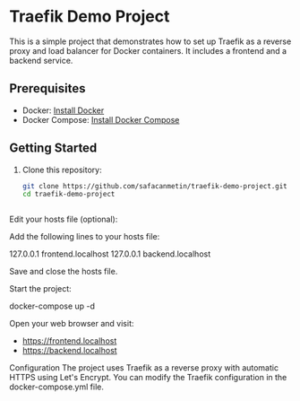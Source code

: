 # Traefik Demo Project

This is a simple project that demonstrates how to set up Traefik as a reverse proxy and load balancer for Docker containers. It includes a frontend and a backend service.

## Prerequisites

- Docker: [Install Docker](https://docs.docker.com/get-docker/)
- Docker Compose: [Install Docker Compose](https://docs.docker.com/compose/install/)

## Getting Started

1. Clone this repository:

   ```bash
   git clone https://github.com/safacanmetin/traefik-demo-project.git
   cd traefik-demo-project



Edit your hosts file (optional):

Add the following lines to your hosts file:

  127.0.0.1 frontend.localhost
  127.0.0.1 backend.localhost

Save and close the hosts file.

Start the project:

  docker-compose up -d

Open your web browser and visit:

  * https://frontend.localhost
  * https://backend.localhost


Configuration
The project uses Traefik as a reverse proxy with automatic HTTPS using Let's Encrypt. You can modify the Traefik configuration in the docker-compose.yml file.

    
